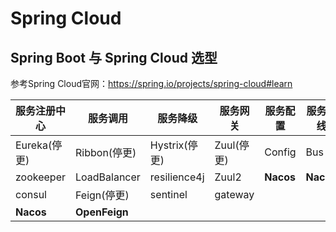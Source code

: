 # Spring Cloud

## Spring Boot 与 Spring Cloud 选型

参考Spring Cloud官网：https://spring.io/projects/spring-cloud#learn

| 服务注册中心 | 服务调用      | 服务降级      | 服务网关   | 服务配置  | 服务总线  |
| ------------ | ------------- | ------------- | ---------- | --------- | --------- |
| Eureka(停更) | Ribbon(停更)  | Hystrix(停更) | Zuul(停更) | Config    | Bus       |
| zookeeper    | LoadBalancer  | resilience4j  | Zuul2      | **Nacos** | **Nacos** |
| consul       | Feign(停更)   | sentinel      | gateway    |           |           |
| **Nacos**    | **OpenFeign** |               |            |           |           |

